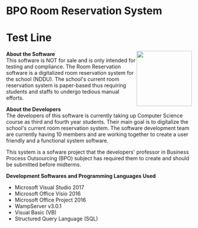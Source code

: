 # BPO Room Reservation System
# Test Line
<img src="https://github.com/najlaButucan/bpo-reservation-system/blob/master/reserve-icon_rnd1.png" align="right" width="150px" height="150px" /> 

<strong>About the Software</strong>
<br/>
This software is NOT for sale and is only intended for testing and compliance. The Room Reservation software is a digitalized room reservation system for the school (NDDU). The school's current room reservation system is paper-based thus requiring students and staffs to undergo tedious manual efforts.

<strong>About the Developers</strong>
<br/>
The developers of this software is currently taking up Computer Science course as third and fourth year students. Their main goal is to digitalize the school's current room reservation system. The software development team are currently having 10 members and are working together to create a user friendly and a functional system software.

This system is a sofware project that the developers' professor in Business Process Outsourcing (BPO) subject has required them to create and should be submitted before midterms.

<strong>Development Softwares and Programming Languages Used</strong>
<ul>
  <li>Microsoft Visual Studio 2017</li>
  <li>Microsoft Office Visio 2016</li>
  <li>Microsoft Office Project 2016</li>
  <li>WampServer v3.0.1</li>
  <li>Visual Basic (VB)</li>
  <li>Structured Query Language (SQL)</li>
</ul>
